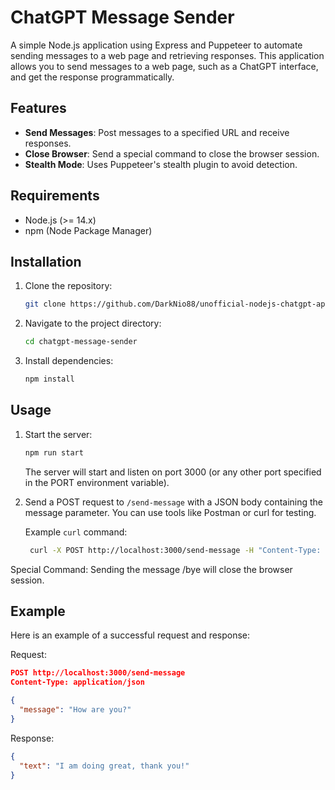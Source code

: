 # ChatGPT Message Sender

A simple Node.js application using Express and Puppeteer to automate sending messages to a web page and retrieving responses. This application allows you to send messages to a web page, such as a ChatGPT interface, and get the response programmatically.

## Features

- **Send Messages**: Post messages to a specified URL and receive responses.
- **Close Browser**: Send a special command to close the browser session.
- **Stealth Mode**: Uses Puppeteer's stealth plugin to avoid detection.

## Requirements

- Node.js (>= 14.x)
- npm (Node Package Manager)

## Installation

1. Clone the repository:
   ```bash
   git clone https://github.com/DarkNio88/unofficial-nodejs-chatgpt-api.git
   ```
2. Navigate to the project directory:
   ```bash 
   cd chatgpt-message-sender
   ```
3. Install dependencies:
    ```bash
    npm install
    ```

## Usage

1. Start the server:
   ```bash
   npm run start
   ```
   The server will start and listen on port 3000 (or any other port specified in the PORT environment variable).

2. Send a POST request to `/send-message` with a JSON body containing the message parameter. You can use tools like Postman or curl for testing.
   
   Example `curl` command:

   ```bash
    curl -X POST http://localhost:3000/send-message -H "Content-Type: application/json" -d '{"message": "Hello, ChatGPT!"}'
   ```
  Special Command: Sending the message /bye will close the browser session.

## Example
Here is an example of a successful request and response:


Request:

```json
POST http://localhost:3000/send-message
Content-Type: application/json

{
  "message": "How are you?"
}
```

Response:
```json
{
  "text": "I am doing great, thank you!"
}
```

